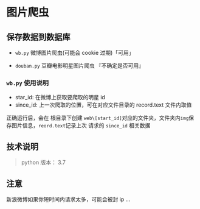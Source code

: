 # 图片爬虫

## 保存数据到数据库

- `wb.py` 微博图片爬虫(可能会 cookie 过期)「可用」

- `douban.py` 豆瓣电影明星图片爬虫 『不确定是否可用』

### `wb.py` 使用说明

- star_id: 在微博上获取要爬取的明星 id
- since_id: 上一次爬取的位置，可在对应文件目录的 record.text 文件内取值

正确运行后，会在 根目录下创建 `web\[start_id]`对应的文件夹，文件夹内`img`保存图片信息，`reord.text`记录上次 请求的 `since_id` 相关数据

## 技术说明

> python 版本： 3.7

## 注意

新浪微博如果你短时间内请求太多，可能会被封 ip ...
